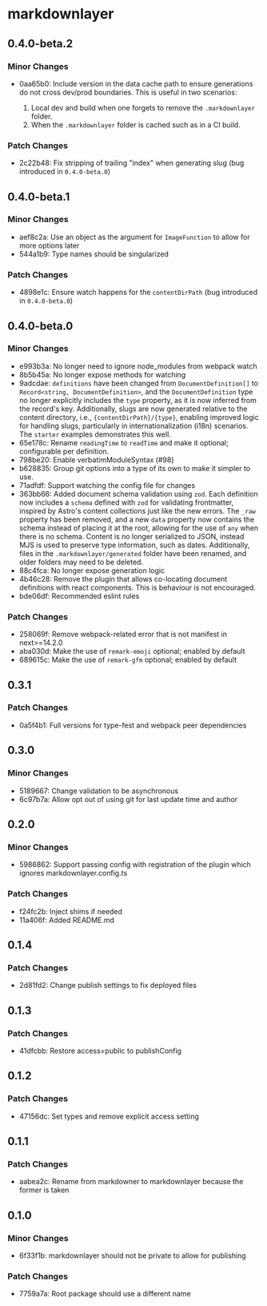 # markdownlayer

## 0.4.0-beta.2

### Minor Changes

- 0aa65b0: Include version in the data cache path to ensure generations do not cross dev/prod boundaries. This is useful in two scenarios:

  1. Local dev and build when one forgets to remove the `.markdownlayer` folder.
  2. When the `.markdownlayer` folder is cached such as in a CI build.

### Patch Changes

- 2c22b48: Fix stripping of trailing "index" when generating slug (bug introduced in `0.4.0-beta.0`)

## 0.4.0-beta.1

### Minor Changes

- aef8c2a: Use an object as the argument for `ImageFunction` to allow for more options later
- 544a1b9: Type names should be singularized

### Patch Changes

- 4898e1c: Ensure watch happens for the `contentDirPath` (bug introduced in `0.4.0-beta.0`)

## 0.4.0-beta.0

### Minor Changes

- e993b3a: No longer need to ignore node_modules from webpack watch
- 8b5b45a: No longer expose methods for watching
- 9adcdae: `definitions` have been changed from `DocumentDefinition[]` to `Record<string, DocumentDefinition>`, and the `DocumentDefinition` type no longer explicitly includes the `type` property, as it is now inferred from the record's key. Additionally, slugs are now generated relative to the content directory, i.e., `{contentDirPath}/{type}`, enabling improved logic for handling slugs, particularly in internationalization (i18n) scenarios. The `starter` examples demonstrates this well.
- 65e178c: Rename `readingTime` to `readTime` and make it optional; configurable per definition.
- 798be20: Enable verbatimModuleSyntax (#98)
- b628835: Group git options into a type of its own to make it simpler to use.
- 71adfdf: Support watching the config file for changes
- 363bb66: Added document schema validation using `zod`. Each definition now includes a `schema` defined with `zod` for validating frontmatter, inspired by Astro's content collections just like the new errors. The `_raw` property has been removed, and a new `data` property now contains the schema instead of placing it at the root, allowing for the use of `any` when there is no schema. Content is no longer serialized to JSON, instead MJS is used to preserve type information, such as dates. Additionally, files in the `.markdownlayer/generated` folder have been renamed, and older folders may need to be deleted.
- 88c4fca: No longer expose generation logic
- 4b46c28: Remove the plugin that allows co-locating document definitions with react components.
  This is behaviour is not encouraged.
- bde06df: Recommended eslint rules

### Patch Changes

- 258069f: Remove webpack-related error that is not manifest in next>=14.2.0
- aba030d: Make the use of `remark-emoji` optional; enabled by default
- 689615c: Make the use of `remark-gfm` optional; enabled by default

## 0.3.1

### Patch Changes

- 0a5f4b1: Full versions for type-fest and webpack peer dependencies

## 0.3.0

### Minor Changes

- 5189667: Change validation to be asynchronous
- 6c97b7a: Allow opt out of using git for last update time and author

## 0.2.0

### Minor Changes

- 5986862: Support passing config with registration of the plugin which ignores markdownlayer.config.ts

### Patch Changes

- f24fc2b: Inject shims if needed
- 11a406f: Added README.md

## 0.1.4

### Patch Changes

- 2d81fd2: Change publish settings to fix deployed files

## 0.1.3

### Patch Changes

- 41dfcbb: Restore access=public to publishConfig

## 0.1.2

### Patch Changes

- 47156dc: Set types and remove explicit access setting

## 0.1.1

### Patch Changes

- aabea2c: Rename from markdowner to markdownlayer because the former is taken

## 0.1.0

### Minor Changes

- 6f33f1b: markdownlayer should not be private to allow for publishing

### Patch Changes

- 7759a7a: Root package should use a different name
